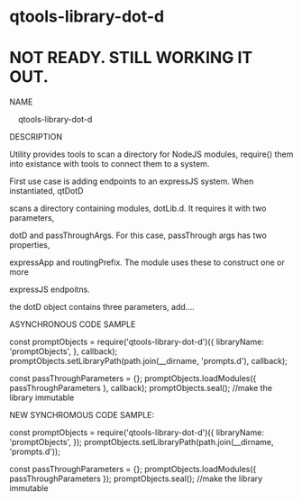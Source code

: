 # qtools-library-dot-d

# NOT READY. STILL WORKING IT OUT.

NAME

    qtools-library-dot-d

DESCRIPTION

Utility provides tools to scan a directory for NodeJS modules, require() them into existance with tools to connect them to a system.

First use case is adding endpoints to an expressJS system. When instantiated, qtDotD

scans a directory containing modules, dotLib.d. It requires it with two parameters,

dotD and passThroughArgs. For this case, passThrough args has two properties, 

expressApp and routingPrefix. The module uses these to construct one or more 

expressJS endpoitns.

the dotD object contains three parameters, add....

ASYNCHRONOUS CODE SAMPLE

const promptObjects = require('qtools-library-dot-d')({
    libraryName: 'promptObjects',
}, callback);
promptObjects.setLibraryPath(path.join(__dirname, 'prompts.d'), callback);

const passThroughParameters = {};
promptObjects.loadModules({ passThroughParameters }, callback);
promptObjects.seal(); //make the library immutable

NEW SYNCHROMOUS CODE SAMPLE:

const promptObjects = require('qtools-library-dot-d')({
    libraryName: 'promptObjects',
});
promptObjects.setLibraryPath(path.join(__dirname, 'prompts.d'));

const passThroughParameters = {};
promptObjects.loadModules({ passThroughParameters });
promptObjects.seal(); //make the library immutable
